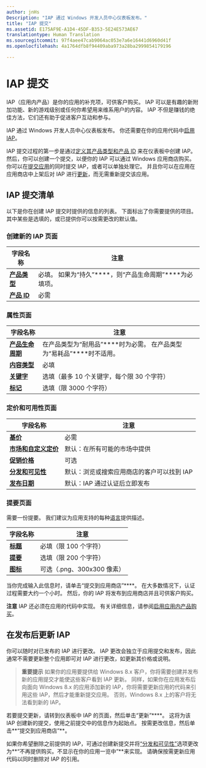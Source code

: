 ```yaml
---
author: jnHs
Description: "IAP 通过 Windows 开发人员中心仪表板发布。"
title: "IAP 提交"
ms.assetid: E175AF9E-A1D4-45DF-B353-5E24E573AE67
translationtype: Human Translation
ms.sourcegitcommit: 97f4aee47cab9064ac053e7a6e16441d6960d41f
ms.openlocfilehash: 4a1764dfb8f94409aba973a28ba2999854179196

---
```


# IAP 提交


IAP（应用内产品）是你的应用的补充项，可供客户购买。 IAP 可以是有趣的新附加功能、新的游戏级别或任何你希望用来维系用户的内容。 IAP 不但是赚钱的绝佳方法，它们还有助于促进客户互动和参与。

IAP 通过 Windows 开发人员中心仪表板发布。 你还需要在你的应用代码中[启用 IAP](../monetize/enable-in-app-product-purchases.md)。

IAP 提交过程的第一步是通过[定义其产品类型和产品 ID](set-your-iap-product-id.md) 来在仪表板中创建 IAP。 然后，你可以创建一个提交，以便你的 IAP 可以通过 Windows 应用商店购买。 你可以在[提交应用](app-submissions.md)的同时提交 IAP，或者可以单独处理它。 并且你可以在应用在应用商店中上架后对 IAP 进行[更新](#updating-an-iap-after-submission)，而无需重新提交该应用。

## IAP 提交清单

以下是你在创建 IAP 提交时提供的信息的列表。 下面标出了你需要提供的项目。 其中某些是选填的，或已提供你可以按需更改的默认值。

### 创建新的 IAP 页面
| 字段名称                    | 注意                            | 
|-------------------------------|----------------------------------|
| [**产品类型**](set-your-iap-product-id.md#product-type)      | 必填。 如果为“持久”****，则“产品生命周期”****为必填项。 |  
| [**产品 ID**](set-your-iap-product-id.md#product-id)          | 必需 |        

### 属性页面
| 字段名称                    | 注意                              |   
|-------------------------------|------------------------------------|
| [**产品生命周期**](enter-iap-properties.md#product-lifetime)  | 在产品类型为“耐用品”****时为必需。 在产品类型为“易耗品”****时不适用。 | 
| [**内容类型**](enter-iap-properties.md#content-type)          | 必填       |               
| [**关键字**](enter-iap-properties.md#keywords)                  | 选填（最多 10 个关键字，每个限 30 个字符） | 
| [**标记**](enter-iap-properties.md#tag)                               | 选填（限 3000 个字符）             | 

### 定价和可用性页面 
| 字段名称                    | 注意                                       | 
|-------------------------------|---------------------------------------------|
| [**基价**](set-iap-pricing-and-availability.md#base-price)                | 必需                                    | 
| [**市场和自定义定价**](set-iap-pricing-and-availability.md#markets-and-custom-prices)  | 默认：在所有可能的市场中提供 | 
| [**促销价格**](put-apps-and-iaps-on-sale.md)               | 可选                             |
| [**分发和可见性**](set-iap-pricing-and-availability.md#distribution-and-visibility)   | 默认：浏览或搜索应用商店的客户可以找到 IAP | 
| [**发布日期**](set-iap-pricing-and-availability.md#publish-date)                | 默认：IAP 通过认证后立即发布 |

### 提要页面
需要一份提要。 我们建议为应用支持的每种[语言](create-iap-descriptions.md#languages)提供描述。

| 字段名称                    | 注意                                       | 
|-------------------------------|---------------------------------------------|
| [**标题**](create-iap-descriptions.md#title)                    | 必填（限 100 个字符）              |
| [**提要**](create-iap-descriptions.md#description)       | 选填（限 200 个字符）              |
| [**图标**](create-iap-descriptions.md#icon)                    | 可选（.png、300x300 像素）             | 

当你完成输入此信息时，请单击“提交到应用商店”****。 在大多数情况下，认证过程需要大约一个小时。 然后，你的 IAP 将发布到应用商店并且可供客户购买。

**注意** IAP 还必须在应用的代码中实现。 有关详细信息，请参阅[启用应用内产品购买](../monetize/enable-in-app-product-purchases.md)。


## 在发布后更新 IAP

你可以随时对已发布的 IAP 进行更改。 IAP 更改会独立于应用提交和发布，因此通常不需要更新整个应用即可对 IAP 进行更改，如更新其价格或说明。

> **重要提示** 如果你的应用要提供给 Windows 8.x 客户，你将需要创建并发布新的应用提交才能使这些客户看到 IAP 更新。 同样，如果你在应用发布后向面向 Windows 8.x 的应用添加新的 IAP，你将需要更新应用的代码来引用这些 IAP，然后才能重新提交应用。 否则，Windows 8.x 上的客户将无法看到新的 IAP。

若要提交更新，请转到仪表板中 IAP 的页面，然后单击“更新”****。 这将为该 IAP 创建新的提交，使用之前提交中的信息作为起始点。 按需更改信息，然后单击**“提交到应用商店”**。

如果你希望删除之前提供的 IAP，可通过创建新提交并将[“分发和可见性”](set-iap-pricing-and-availability.md)选项更改为**“不再提供购买。不显示在你的应用一览中”**来实现。 请确保按需更新应用代码以同时删除对 IAP 的引用。




<!--HONumber=Jun16_HO5-->


